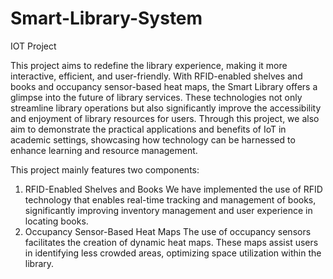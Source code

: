 # Smart-Library-System
IOT Project

This project aims to redefine the library experience, making it more interactive, efficient, and
user-friendly. With RFID-enabled shelves and books and occupancy sensor-based heat maps,
the Smart Library offers a glimpse into the future of library services. These technologies not
only streamline library operations but also significantly improve the accessibility and enjoyment
of library resources for users. Through this project, we also aim to demonstrate the practical
applications and benefits of IoT in academic settings, showcasing how technology can be
harnessed to enhance learning and resource management.

This project mainly features two components:
1. RFID-Enabled Shelves and Books
We have implemented the use of RFID technology that enables real-time tracking and
management of books, significantly improving inventory management and user
experience in locating books.
2. Occupancy Sensor-Based Heat Maps
The use of occupancy sensors facilitates the creation of dynamic heat maps. These
maps assist users in identifying less crowded areas, optimizing space utilization within
the library.
